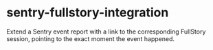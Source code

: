 # sentry-fullstory-integration
Extend a Sentry event report with a link to the corresponding FullStory session, pointing to the exact moment the event happened.
